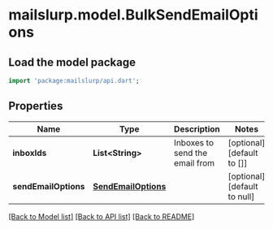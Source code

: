 # mailslurp.model.BulkSendEmailOptions

## Load the model package
```dart
import 'package:mailslurp/api.dart';
```

## Properties
Name | Type | Description | Notes
------------ | ------------- | ------------- | -------------
**inboxIds** | **List&lt;String&gt;** | Inboxes to send the email from | [optional] [default to []]
**sendEmailOptions** | [**SendEmailOptions**](SendEmailOptions) |  | [optional] [default to null]

[[Back to Model list]](../README#documentation-for-models) [[Back to API list]](../README#documentation-for-api-endpoints) [[Back to README]](../README)


